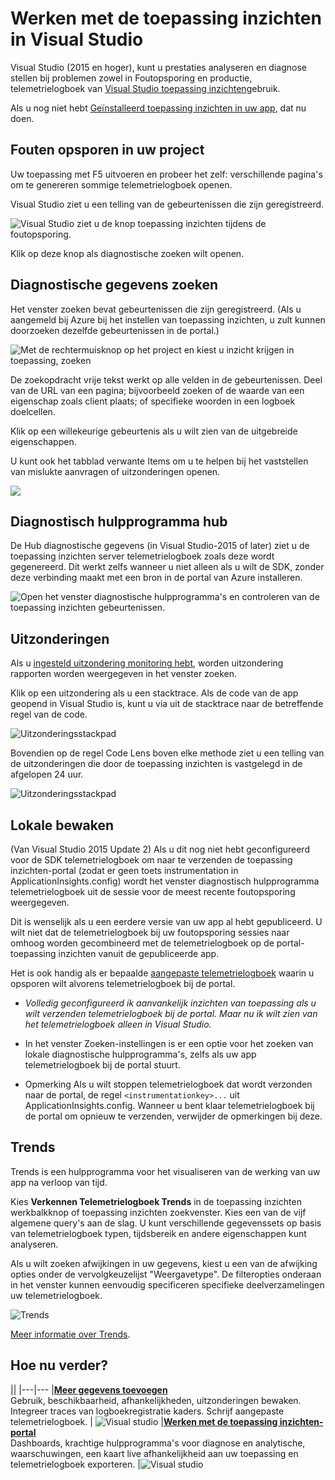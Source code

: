 <properties 
    pageTitle="Werken met inzichten van toepassing op Visual Studio" 
    description="Prestatieanalyse en hulpprogramma's voor diagnose tijdens de foutopsporing en in productie." 
    services="application-insights" 
    documentationCenter=".net"
    authors="alancameronwills" 
    manager="douge"/>

<tags 
    ms.service="application-insights" 
    ms.workload="tbd" 
    ms.tgt_pltfrm="ibiza" 
    ms.devlang="na" 
    ms.topic="get-started-article" 
    ms.date="06/21/2016" 
    ms.author="awills"/>


# <a name="working-with-application-insights-in-visual-studio"></a>Werken met de toepassing inzichten in Visual Studio

Visual Studio (2015 en hoger), kunt u prestaties analyseren en diagnose stellen bij problemen zowel in Foutopsporing en productie, telemetrielogboek van [Visual Studio toepassing inzichten](app-insights-overview.md)gebruik.

Als u nog niet hebt [Geïnstalleerd toepassing inzichten in uw app](app-insights-asp-net.md), dat nu doen.

## <a name="run"></a>Fouten opsporen in uw project

Uw toepassing met F5 uitvoeren en probeer het zelf: verschillende pagina's om te genereren sommige telemetrielogboek openen.

Visual Studio ziet u een telling van de gebeurtenissen die zijn geregistreerd.

![Visual Studio ziet u de knop toepassing inzichten tijdens de foutopsporing.](./media/app-insights-visual-studio/appinsights-09eventcount.png)

Klik op deze knop als diagnostische zoeken wilt openen. 



## <a name="diagnostic-search"></a>Diagnostische gegevens zoeken

Het venster zoeken bevat gebeurtenissen die zijn geregistreerd. (Als u aangemeld bij Azure bij het instellen van toepassing inzichten, u zult kunnen doorzoeken dezelfde gebeurtenissen in de portal.)

![Met de rechtermuisknop op het project en kiest u inzicht krijgen in toepassing, zoeken](./media/app-insights-visual-studio/34.png)

De zoekopdracht vrije tekst werkt op alle velden in de gebeurtenissen. Deel van de URL van een pagina; bijvoorbeeld zoeken of de waarde van een eigenschap zoals client plaats; of specifieke woorden in een logboek doelcellen.

Klik op een willekeurige gebeurtenis als u wilt zien van de uitgebreide eigenschappen.

U kunt ook het tabblad verwante Items om u te helpen bij het vaststellen van mislukte aanvragen of uitzonderingen openen.


![](./media/app-insights-visual-studio/41.png)



## <a name="diagnostics-hub"></a>Diagnostisch hulpprogramma hub

De Hub diagnostische gegevens (in Visual Studio-2015 of later) ziet u de toepassing inzichten server telemetrielogboek zoals deze wordt gegenereerd. Dit werkt zelfs wanneer u niet alleen als u wilt de SDK, zonder deze verbinding maakt met een bron in de portal van Azure installeren.

![Open het venster diagnostische hulpprogramma's en controleren van de toepassing inzichten gebeurtenissen.](./media/app-insights-visual-studio/31.png)


## <a name="exceptions"></a>Uitzonderingen

Als u [ingesteld uitzondering monitoring hebt](app-insights-asp-net-exceptions.md), worden uitzondering rapporten worden weergegeven in het venster zoeken. 

Klik op een uitzondering als u een stacktrace. Als de code van de app geopend in Visual Studio is, kunt u via uit de stacktrace naar de betreffende regel van de code.


![Uitzonderingsstackpad](./media/app-insights-visual-studio/17.png)

Bovendien op de regel Code Lens boven elke methode ziet u een telling van de uitzonderingen die door de toepassing inzichten is vastgelegd in de afgelopen 24 uur.

![Uitzonderingsstackpad](./media/app-insights-visual-studio/21.png)


## <a name="local-monitoring"></a>Lokale bewaken



(Van Visual Studio 2015 Update 2) Als u dit nog niet hebt geconfigureerd voor de SDK telemetrielogboek om naar te verzenden de toepassing inzichten-portal (zodat er geen toets instrumentation in ApplicationInsights.config) wordt het venster diagnostisch hulpprogramma telemetrielogboek uit de sessie voor de meest recente foutopsporing weergegeven. 

Dit is wenselijk als u een eerdere versie van uw app al hebt gepubliceerd. U wilt niet dat de telemetrielogboek bij uw foutopsporing sessies naar omhoog worden gecombineerd met de telemetrielogboek op de portal-toepassing inzichten vanuit de gepubliceerde app.

Het is ook handig als er bepaalde [aangepaste telemetrielogboek](app-insights-api-custom-events-metrics.md) waarin u opsporen wilt alvorens telemetrielogboek bij de portal.


* *Volledig geconfigureerd ik aanvankelijk inzichten van toepassing als u wilt verzenden telemetrielogboek bij de portal. Maar nu ik wilt zien van het telemetrielogboek alleen in Visual Studio.*

 * In het venster Zoeken-instellingen is er een optie voor het zoeken van lokale diagnostische hulpprogramma's, zelfs als uw app telemetrielogboek bij de portal stuurt.
 * Opmerking Als u wilt stoppen telemetrielogboek dat wordt verzonden naar de portal, de regel `<instrumentationkey>...` uit ApplicationInsights.config. Wanneer u bent klaar telemetrielogboek bij de portal om opnieuw te verzenden, verwijder de opmerkingen bij deze.

## <a name="trends"></a>Trends

Trends is een hulpprogramma voor het visualiseren van de werking van uw app na verloop van tijd. 

Kies **Verkennen Telemetrielogboek Trends** in de toepassing inzichten werkbalkknop of toepassing inzichten zoekvenster. Kies een van de vijf algemene query's aan de slag. U kunt verschillende gegevenssets op basis van telemetrielogboek typen, tijdsbereik en andere eigenschappen kunt analyseren. 

Als u wilt zoeken afwijkingen in uw gegevens, kiest u een van de afwijking opties onder de vervolgkeuzelijst "Weergavetype". De filteropties onderaan in het venster kunnen eenvoudig specificeren specifieke deelverzamelingen uw telemetrielogboek.

![Trends](./media/app-insights-visual-studio/51.png)

[Meer informatie over Trends](app-insights-visual-studio-trends.md).

## <a name="whats-next"></a>Hoe nu verder?

||
|---|---
|**[Meer gegevens toevoegen](app-insights-asp-net-more.md)**<br/>Gebruik, beschikbaarheid, afhankelijkheden, uitzonderingen bewaken. Integreer traces van logboekregistratie kaders. Schrijf aangepaste telemetrielogboek. | ![Visual studio](./media/app-insights-visual-studio/64.png)
|**[Werken met de toepassing inzichten-portal](app-insights-dashboards.md)**<br/>Dashboards, krachtige hulpprogramma's voor diagnose en analytische, waarschuwingen, een kaart live afhankelijkheid aan uw toepassing en telemetrielogboek exporteren. |![Visual studio](./media/app-insights-visual-studio/62.png)


 
